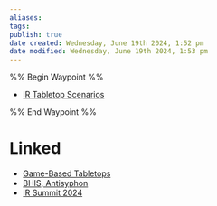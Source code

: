 ```yaml
---
aliases: 
tags: 
publish: true
date created: Wednesday, June 19th 2024, 1:52 pm
date modified: Wednesday, June 19th 2024, 1:53 pm
---
```


%% Begin Waypoint %%
- [IR Tabletop Scenarios](IR%20Tabletop%20Scenarios.md)

%% End Waypoint %%

# Linked
- [Game-Based Tabletops](../Game-Based%20Tabletops/Game-Based%20Tabletops.md) 
- [BHIS, Antisyphon](../../📁%2005%20-%20Learning,%20Notes/BHIS,%20Antisyphon/BHIS,%20Antisyphon.md) 
- [IR Summit 2024](../../📁%2005%20-%20Learning,%20Notes/BHIS,%20Antisyphon/IR%20Summit%202024/IR%20Summit%202024.md) 